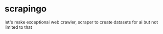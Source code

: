 # scrapingo
let's make exceptional web crawler, scraper to create datasets for ai but not limited to that
